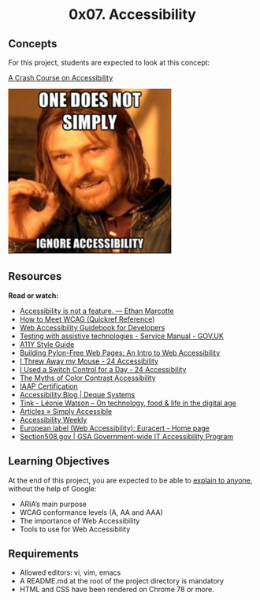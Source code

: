<h1 align="center">0x07. Accessibility</h1>

## Concepts
For this project, students are expected to look at this concept:

[A Crash Course on Accessibility](https://intranet.hbtn.io/concepts/186)

<img src="images/1.png">

## Resources
**Read or watch:**

* [Accessibility is not a feature. — Ethan Marcotte](https://intranet.hbtn.io/rltoken/UTlxQ9qb213Y6SP7kuCsPQ)
* [How to Meet WCAG (Quickref Reference)](https://intranet.hbtn.io/rltoken/8c9nVrmNWVJ--pUn1dmKVQ)
* [Web Accessibility Guidebook for Developers](https://intranet.hbtn.io/rltoken/l-XGxAh6sCv8_IahP5izxg)
* [Testing with assistive technologies - Service Manual - GOV.UK](https://intranet.hbtn.io/rltoken/bMm4g4OpeE-Iqxdtzlu0ig)
* [A11Y Style Guide](https://intranet.hbtn.io/rltoken/1q0B-A6MYnUuTPZOdKgIsg)
* [Building Pylon-Free Web Pages: An Intro to Web Accessibility](https://intranet.hbtn.io/rltoken/jTApGoNHRaI2HQs8UqGq2g)
* [I Threw Away my Mouse - 24 Accessibility](https://intranet.hbtn.io/rltoken/8PcPbGbZvmBtnn9dTB2LLQ)
* [I Used a Switch Control for a Day - 24 Accessibility](https://intranet.hbtn.io/rltoken/B7CCmybCPdoR-vy0Ljf_Kw)
* [The Myths of Color Contrast Accessibility](https://intranet.hbtn.io/rltoken/RHFJ-QN-x6sBgYDHNmAmhg)
* [IAAP Certification](https://intranet.hbtn.io/rltoken/lEgyRyRG4A4RFaD6R-RT2A)
* [Accessibility Blog | Deque Systems](https://intranet.hbtn.io/rltoken/F6MKiJDGC7oahx5l1PG4tA)
* [Tink - Léonie Watson – On technology, food & life in the digital age](https://intranet.hbtn.io/rltoken/e2vhJAVwJgCSj_qWh5d9OA)
* [Articles » Simply Accessible](https://intranet.hbtn.io/rltoken/JMoCv9TlEIkMM6KGXcBIlA)
* [Accessibility Weekly](https://intranet.hbtn.io/rltoken/46XM-mspubGF2aZaPLtlTQ)
* [European label (Web Accessibility): Euracert - Home page](https://intranet.hbtn.io/rltoken/DsxGlFcMObADMOuJ6y8nDw)
* [Section508.gov | GSA Government-wide IT Accessibility Program](https://intranet.hbtn.io/rltoken/bwPuWIeb6MMZCopmv5KJOA)

## Learning Objectives
At the end of this project, you are expected to be able to [explain to anyone](https://intranet.hbtn.io/rltoken/LqDPw6saIsT-3DI-XWcJ8Q), without the help of Google:

* ARIA’s main purpose
* WCAG conformance levels (A, AA and AAA)
* The importance of Web Accessibility
* Tools to use for Web Accessibility

## Requirements
* Allowed editors: vi, vim, emacs
* A README.md at the root of the project directory is mandatory
* HTML and CSS have been rendered on Chrome 78 or more.
